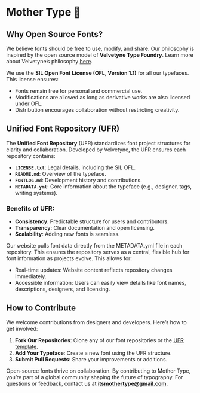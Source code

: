 # Mother Type 👋

## Why Open Source Fonts?

We believe fonts should be free to use, modify, and share. Our philosophy is inspired by the open source model of **Velvetyne Type Foundry**. Learn more about Velvetyne’s philosophy [here](https://velvetyne.fr/about/).

We use the **SIL Open Font License (OFL, Version 1.1)** for all our typefaces. This license ensures:
- Fonts remain free for personal and commercial use.
- Modifications are allowed as long as derivative works are also licensed under OFL.
- Distribution encourages collaboration without restricting creativity.

## Unified Font Repository (UFR)

The **Unified Font Repository** (UFR) standardizes font project structures for clarity and collaboration. Developed by Velvetyne, the UFR ensures each repository contains:
- **`LICENSE.txt`**: Legal details, including the SIL OFL.
- **`README.md`**: Overview of the typeface.
- **`FONTLOG.md`**: Development history and contributions.
- **`METADATA.yml`**: Core information about the typeface (e.g., designer, tags, writing systems).

### Benefits of UFR:
- **Consistency**: Predictable structure for users and contributors.
- **Transparency**: Clear documentation and open licensing.
- **Scalability**: Adding new fonts is seamless.

Our website pulls font data directly from the METADATA.yml file in each repository. This ensures the repository serves as a central, flexible hub for font information as projects evolve. This allows for: 

- Real-time updates: Website content reflects repository changes immediately.
- Accessible information: Users can easily view details like font names, descriptions, designers, and licensing.

## How to Contribute

We welcome contributions from designers and developers. Here’s how to get involved:

1. **Fork Our Repositories**: Clone any of our font repositories or the [UFR template](https://github.com/mother-type/Unified-Font-Repository).
2. **Add Your Typeface**: Create a new font using the UFR structure.
3. **Submit Pull Requests**: Share your improvements or additions.


Open-source fonts thrive on collaboration. By contributing to Mother Type, you’re part of a global community shaping the future of typography. For questions or feedback, contact us at **itsmothertype@gmail.com**.

